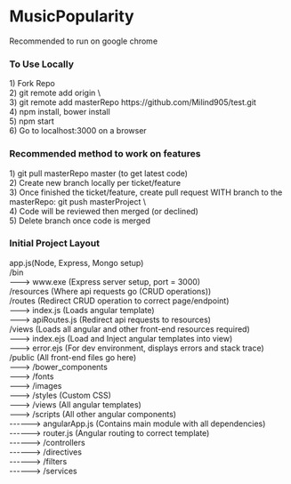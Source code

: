 # MusicPopularity

<p>Recommended to run on google chrome</p>

<h3>To Use Locally</h3>
1) Fork Repo<br>
2) git remote add origin \<your forked repo\><br>
3) git remote add masterRepo https://github.com/Milind905/test.git<br>
4) npm install, bower install<br>
5) npm start<br>
6) Go to localhost:3000 on a browser<br>

<h3>Recommended method to work on features</h3>
1) git pull masterRepo master (to get latest code)<br>
2) Create new branch locally per ticket/feature<br> 
3) Once finished the ticket/feature, create pull request WITH branch to the masterRepo: git push masterProject \<branchName\><br>
4) Code will be reviewed then merged (or declined)<br>
5) Delete branch once code is merged<br>

<h3>Initial Project Layout</h3>
app.js(Node, Express, Mongo setup)<br>
/bin<br>
---> www.exe (Express server setup, port = 3000)<br>
/resources (Where api requests go (CRUD operations))<br>
/routes (Redirect CRUD operation to correct page/endpoint)<br>
---> index.js (Loads angular template)<br>
---> apiRoutes.js (Redirect api requests to resources)<br>
/views (Loads all angular and other front-end resources required)<br>
---> index.ejs (Load and Inject angular templates into view)<br>
---> error.ejs (For dev environment, displays errors and stack trace)<br>
/public (All front-end files go here)<br>
---> /bower_components<br>
---> /fonts<br>
---> /images<br>
---> /styles (Custom CSS)<br>
---> /views (All angular templates)<br>
---> /scripts (All other angular components)<br>
------> angularApp.js (Contains main module with all dependencies)<br>
------> router.js (Angular routing to correct template)<br>
------> /controllers<br>
------> /directives<br>
------> /filters<br>
------> /services<br>



